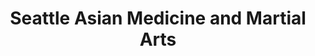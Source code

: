 ---
title: "Seattle Asian Medicine and Martial Arts"
url: /seattle/seattle-asian-medicine-and-martial-arts/
shop: Kräuter
---